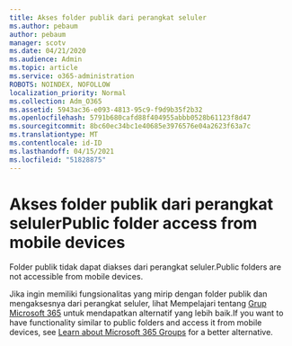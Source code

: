 ```yaml
---
title: Akses folder publik dari perangkat seluler
ms.author: pebaum
author: pebaum
manager: scotv
ms.date: 04/21/2020
ms.audience: Admin
ms.topic: article
ms.service: o365-administration
ROBOTS: NOINDEX, NOFOLLOW
localization_priority: Normal
ms.collection: Adm_O365
ms.assetid: 5943ac36-e093-4813-95c9-f9d9b35f2b32
ms.openlocfilehash: 5791b680cafd88f404955abbb0528b61123f8d47
ms.sourcegitcommit: 8bc60ec34bc1e40685e3976576e04a2623f63a7c
ms.translationtype: MT
ms.contentlocale: id-ID
ms.lasthandoff: 04/15/2021
ms.locfileid: "51828875"
---
```

# <a name="public-folder-access-from-mobile-devices"></a><span data-ttu-id="dd153-102">Akses folder publik dari perangkat seluler</span><span class="sxs-lookup"><span data-stu-id="dd153-102">Public folder access from mobile devices</span></span>

<span data-ttu-id="dd153-103">Folder publik tidak dapat diakses dari perangkat seluler.</span><span class="sxs-lookup"><span data-stu-id="dd153-103">Public folders are not accessible from mobile devices.</span></span>
  
<span data-ttu-id="dd153-104">Jika ingin memiliki fungsionalitas yang mirip dengan folder publik dan mengaksesnya dari perangkat seluler, lihat Mempelajari tentang [Grup Microsoft 365](https://support.office.com/article/learn-about-office-365-groups-b565caa1-5c40-40ef-9915-60fdb2d97fa2) untuk mendapatkan alternatif yang lebih baik.</span><span class="sxs-lookup"><span data-stu-id="dd153-104">If you want to have functionality similar to public folders and access it from mobile devices, see [Learn about Microsoft 365 Groups](https://support.office.com/article/learn-about-office-365-groups-b565caa1-5c40-40ef-9915-60fdb2d97fa2) for a better alternative.</span></span>
  